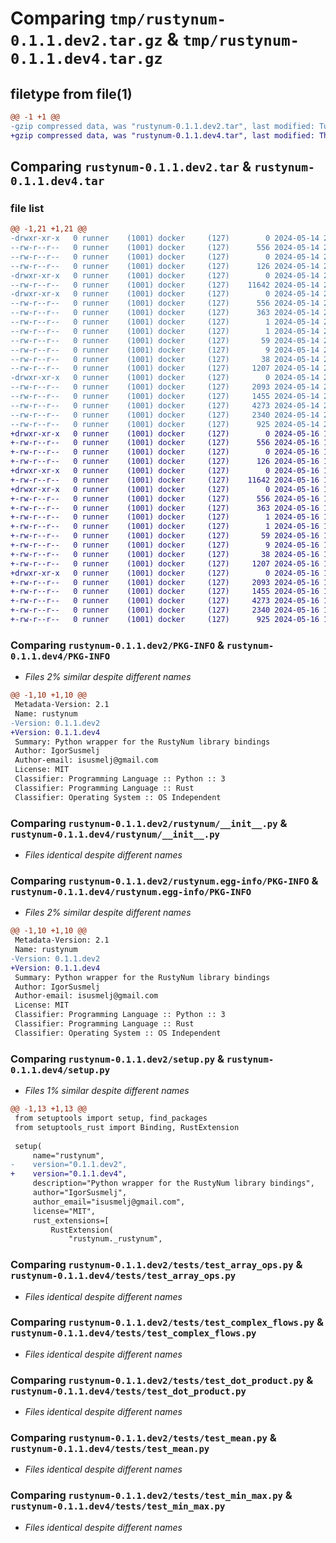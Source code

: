 # Comparing `tmp/rustynum-0.1.1.dev2.tar.gz` & `tmp/rustynum-0.1.1.dev4.tar.gz`

## filetype from file(1)

```diff
@@ -1 +1 @@
-gzip compressed data, was "rustynum-0.1.1.dev2.tar", last modified: Tue May 14 20:02:49 2024, max compression
+gzip compressed data, was "rustynum-0.1.1.dev4.tar", last modified: Thu May 16 18:32:55 2024, max compression
```

## Comparing `rustynum-0.1.1.dev2.tar` & `rustynum-0.1.1.dev4.tar`

### file list

```diff
@@ -1,21 +1,21 @@
-drwxr-xr-x   0 runner    (1001) docker     (127)        0 2024-05-14 20:02:49.279133 rustynum-0.1.1.dev2/
--rw-r--r--   0 runner    (1001) docker     (127)      556 2024-05-14 20:02:49.279133 rustynum-0.1.1.dev2/PKG-INFO
--rw-r--r--   0 runner    (1001) docker     (127)        0 2024-05-14 20:02:36.000000 rustynum-0.1.1.dev2/README.md
--rw-r--r--   0 runner    (1001) docker     (127)      126 2024-05-14 20:02:36.000000 rustynum-0.1.1.dev2/pyproject.toml
-drwxr-xr-x   0 runner    (1001) docker     (127)        0 2024-05-14 20:02:49.275133 rustynum-0.1.1.dev2/rustynum/
--rw-r--r--   0 runner    (1001) docker     (127)    11642 2024-05-14 20:02:36.000000 rustynum-0.1.1.dev2/rustynum/__init__.py
-drwxr-xr-x   0 runner    (1001) docker     (127)        0 2024-05-14 20:02:49.275133 rustynum-0.1.1.dev2/rustynum.egg-info/
--rw-r--r--   0 runner    (1001) docker     (127)      556 2024-05-14 20:02:49.000000 rustynum-0.1.1.dev2/rustynum.egg-info/PKG-INFO
--rw-r--r--   0 runner    (1001) docker     (127)      363 2024-05-14 20:02:49.000000 rustynum-0.1.1.dev2/rustynum.egg-info/SOURCES.txt
--rw-r--r--   0 runner    (1001) docker     (127)        1 2024-05-14 20:02:49.000000 rustynum-0.1.1.dev2/rustynum.egg-info/dependency_links.txt
--rw-r--r--   0 runner    (1001) docker     (127)        1 2024-05-14 20:02:49.000000 rustynum-0.1.1.dev2/rustynum.egg-info/not-zip-safe
--rw-r--r--   0 runner    (1001) docker     (127)       59 2024-05-14 20:02:49.000000 rustynum-0.1.1.dev2/rustynum.egg-info/requires.txt
--rw-r--r--   0 runner    (1001) docker     (127)        9 2024-05-14 20:02:49.000000 rustynum-0.1.1.dev2/rustynum.egg-info/top_level.txt
--rw-r--r--   0 runner    (1001) docker     (127)       38 2024-05-14 20:02:49.279133 rustynum-0.1.1.dev2/setup.cfg
--rw-r--r--   0 runner    (1001) docker     (127)     1207 2024-05-14 20:02:36.000000 rustynum-0.1.1.dev2/setup.py
-drwxr-xr-x   0 runner    (1001) docker     (127)        0 2024-05-14 20:02:49.275133 rustynum-0.1.1.dev2/tests/
--rw-r--r--   0 runner    (1001) docker     (127)     2093 2024-05-14 20:02:36.000000 rustynum-0.1.1.dev2/tests/test_array_ops.py
--rw-r--r--   0 runner    (1001) docker     (127)     1455 2024-05-14 20:02:36.000000 rustynum-0.1.1.dev2/tests/test_complex_flows.py
--rw-r--r--   0 runner    (1001) docker     (127)     4273 2024-05-14 20:02:36.000000 rustynum-0.1.1.dev2/tests/test_dot_product.py
--rw-r--r--   0 runner    (1001) docker     (127)     2340 2024-05-14 20:02:36.000000 rustynum-0.1.1.dev2/tests/test_mean.py
--rw-r--r--   0 runner    (1001) docker     (127)      925 2024-05-14 20:02:36.000000 rustynum-0.1.1.dev2/tests/test_min_max.py
+drwxr-xr-x   0 runner    (1001) docker     (127)        0 2024-05-16 18:32:55.267681 rustynum-0.1.1.dev4/
+-rw-r--r--   0 runner    (1001) docker     (127)      556 2024-05-16 18:32:55.267681 rustynum-0.1.1.dev4/PKG-INFO
+-rw-r--r--   0 runner    (1001) docker     (127)        0 2024-05-16 18:32:43.000000 rustynum-0.1.1.dev4/README.md
+-rw-r--r--   0 runner    (1001) docker     (127)      126 2024-05-16 18:32:43.000000 rustynum-0.1.1.dev4/pyproject.toml
+drwxr-xr-x   0 runner    (1001) docker     (127)        0 2024-05-16 18:32:55.263681 rustynum-0.1.1.dev4/rustynum/
+-rw-r--r--   0 runner    (1001) docker     (127)    11642 2024-05-16 18:32:43.000000 rustynum-0.1.1.dev4/rustynum/__init__.py
+drwxr-xr-x   0 runner    (1001) docker     (127)        0 2024-05-16 18:32:55.267681 rustynum-0.1.1.dev4/rustynum.egg-info/
+-rw-r--r--   0 runner    (1001) docker     (127)      556 2024-05-16 18:32:55.000000 rustynum-0.1.1.dev4/rustynum.egg-info/PKG-INFO
+-rw-r--r--   0 runner    (1001) docker     (127)      363 2024-05-16 18:32:55.000000 rustynum-0.1.1.dev4/rustynum.egg-info/SOURCES.txt
+-rw-r--r--   0 runner    (1001) docker     (127)        1 2024-05-16 18:32:55.000000 rustynum-0.1.1.dev4/rustynum.egg-info/dependency_links.txt
+-rw-r--r--   0 runner    (1001) docker     (127)        1 2024-05-16 18:32:55.000000 rustynum-0.1.1.dev4/rustynum.egg-info/not-zip-safe
+-rw-r--r--   0 runner    (1001) docker     (127)       59 2024-05-16 18:32:55.000000 rustynum-0.1.1.dev4/rustynum.egg-info/requires.txt
+-rw-r--r--   0 runner    (1001) docker     (127)        9 2024-05-16 18:32:55.000000 rustynum-0.1.1.dev4/rustynum.egg-info/top_level.txt
+-rw-r--r--   0 runner    (1001) docker     (127)       38 2024-05-16 18:32:55.267681 rustynum-0.1.1.dev4/setup.cfg
+-rw-r--r--   0 runner    (1001) docker     (127)     1207 2024-05-16 18:32:43.000000 rustynum-0.1.1.dev4/setup.py
+drwxr-xr-x   0 runner    (1001) docker     (127)        0 2024-05-16 18:32:55.267681 rustynum-0.1.1.dev4/tests/
+-rw-r--r--   0 runner    (1001) docker     (127)     2093 2024-05-16 18:32:43.000000 rustynum-0.1.1.dev4/tests/test_array_ops.py
+-rw-r--r--   0 runner    (1001) docker     (127)     1455 2024-05-16 18:32:43.000000 rustynum-0.1.1.dev4/tests/test_complex_flows.py
+-rw-r--r--   0 runner    (1001) docker     (127)     4273 2024-05-16 18:32:43.000000 rustynum-0.1.1.dev4/tests/test_dot_product.py
+-rw-r--r--   0 runner    (1001) docker     (127)     2340 2024-05-16 18:32:43.000000 rustynum-0.1.1.dev4/tests/test_mean.py
+-rw-r--r--   0 runner    (1001) docker     (127)      925 2024-05-16 18:32:43.000000 rustynum-0.1.1.dev4/tests/test_min_max.py
```

### Comparing `rustynum-0.1.1.dev2/PKG-INFO` & `rustynum-0.1.1.dev4/PKG-INFO`

 * *Files 2% similar despite different names*

```diff
@@ -1,10 +1,10 @@
 Metadata-Version: 2.1
 Name: rustynum
-Version: 0.1.1.dev2
+Version: 0.1.1.dev4
 Summary: Python wrapper for the RustyNum library bindings
 Author: IgorSusmelj
 Author-email: isusmelj@gmail.com
 License: MIT
 Classifier: Programming Language :: Python :: 3
 Classifier: Programming Language :: Rust
 Classifier: Operating System :: OS Independent
```

### Comparing `rustynum-0.1.1.dev2/rustynum/__init__.py` & `rustynum-0.1.1.dev4/rustynum/__init__.py`

 * *Files identical despite different names*

### Comparing `rustynum-0.1.1.dev2/rustynum.egg-info/PKG-INFO` & `rustynum-0.1.1.dev4/rustynum.egg-info/PKG-INFO`

 * *Files 2% similar despite different names*

```diff
@@ -1,10 +1,10 @@
 Metadata-Version: 2.1
 Name: rustynum
-Version: 0.1.1.dev2
+Version: 0.1.1.dev4
 Summary: Python wrapper for the RustyNum library bindings
 Author: IgorSusmelj
 Author-email: isusmelj@gmail.com
 License: MIT
 Classifier: Programming Language :: Python :: 3
 Classifier: Programming Language :: Rust
 Classifier: Operating System :: OS Independent
```

### Comparing `rustynum-0.1.1.dev2/setup.py` & `rustynum-0.1.1.dev4/setup.py`

 * *Files 1% similar despite different names*

```diff
@@ -1,13 +1,13 @@
 from setuptools import setup, find_packages
 from setuptools_rust import Binding, RustExtension
 
 setup(
     name="rustynum",
-    version="0.1.1.dev2",
+    version="0.1.1.dev4",
     description="Python wrapper for the RustyNum library bindings",
     author="IgorSusmelj",
     author_email="isusmelj@gmail.com",
     license="MIT",
     rust_extensions=[
         RustExtension(
             "rustynum._rustynum",
```

### Comparing `rustynum-0.1.1.dev2/tests/test_array_ops.py` & `rustynum-0.1.1.dev4/tests/test_array_ops.py`

 * *Files identical despite different names*

### Comparing `rustynum-0.1.1.dev2/tests/test_complex_flows.py` & `rustynum-0.1.1.dev4/tests/test_complex_flows.py`

 * *Files identical despite different names*

### Comparing `rustynum-0.1.1.dev2/tests/test_dot_product.py` & `rustynum-0.1.1.dev4/tests/test_dot_product.py`

 * *Files identical despite different names*

### Comparing `rustynum-0.1.1.dev2/tests/test_mean.py` & `rustynum-0.1.1.dev4/tests/test_mean.py`

 * *Files identical despite different names*

### Comparing `rustynum-0.1.1.dev2/tests/test_min_max.py` & `rustynum-0.1.1.dev4/tests/test_min_max.py`

 * *Files identical despite different names*

